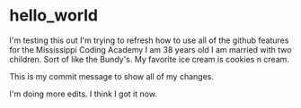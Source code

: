 # hello_world
I'm testing this out
I'm trying to refresh how to use all of the github features for the Mississippi Coding Academy
I am 38 years old
I am married with two children. Sort of like the Bundy's.
My favorite ice cream is cookies n cream.

This is my commit message to show all of my changes.

I'm doing more edits. I think I got it now. 
